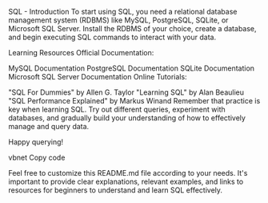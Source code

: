 SQL - Introduction
To start using SQL, you need a relational database management system (RDBMS) like MySQL, PostgreSQL, SQLite, or Microsoft SQL Server. Install the RDBMS of your choice, create a database, and begin executing SQL commands to interact with your data.

Learning Resources
Official Documentation:

MySQL Documentation
PostgreSQL Documentation
SQLite Documentation
Microsoft SQL Server Documentation
Online Tutorials:

"SQL For Dummies" by Allen G. Taylor
"Learning SQL" by Alan Beaulieu
"SQL Performance Explained" by Markus Winand
Remember that practice is key when learning SQL. Try out different queries, experiment with databases, and gradually build your understanding of how to effectively manage and query data.

Happy querying!

vbnet
Copy code

Feel free to customize this README.md file according to your needs. It's important to provide clear explanations, relevant examples, and links to resources for beginners to understand and learn SQL effectively.